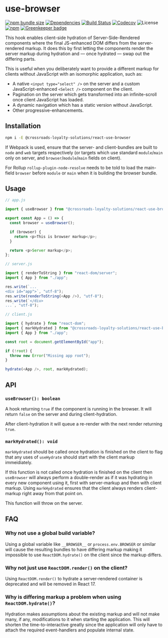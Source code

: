 # use-browser

[![npm bundle size](https://img.shields.io/bundlephobia/minzip/@crossroads-loyalty-solutions/react-use-browser.svg)](https://bundlephobia.com/result?p=@crossroads-loyalty-solutions/react-use-browser)
[![Dependencies](https://img.shields.io/david/crossroads-loyalty-solutions/react-use-browser.svg)](https://www.npmjs.com/package/@crossroads-loyalty-solutions/react-use-browser)
[![Build Status](https://travis-ci.org/crossroads-loyalty-solutions/react-use-browser.svg?branch=master)](https://travis-ci.org/crossroads-loyalty-solutions/react-use-browser)
[![Codecov](https://img.shields.io/codecov/c/gh/crossroads-loyalty-solutions/react-use-browser)](https://codecov.io/gh/crossroads-loyalty-solutions/react-use-browser)
![License](https://img.shields.io/npm/l/@crossroads-loyalty-solutions/react-use-browser)
[![npm](https://img.shields.io/npm/v/@crossroads-loyalty-solutions/react-use-browser)](https://www.npmjs.com/package/@crossroads-loyalty-solutions/react-use-browser)
[![Greenkeeper badge](https://badges.greenkeeper.io/crossroads-loyalty-solutions/react-use-browser.svg)](https://greenkeeper.io/)

This hook enables client-side hydration of Server-Side-Rendered components
where the final JS-enhanced DOM differs from the server-rendered markup.
It does this by first letting the components render the server markup during
hydration and — once hydrated — swap out the differing parts.

This is useful when you deliberately want to provide a different markup for
clients without JavaScript with an isomorphic application, such as:

 * A native `<input type="select" />` on the server and a custom
   JavaScript-enhanced `<Select />` component on the client.
 * Pagination on the server which gets transformed into an infinite-scroll
   once client JavaScript has loaded.
 * A dynamic navigation which has a static version without JavaScript.
 * Other progressive-enhancements.

## Installation

```bash
npm i -E @crossroads-loyalty-solutions/react-use-browser
```

If Webpack is used, ensure that the server- and client-bundles are built to
`node` and `web` targets respectively (or targets which use standard
`module`/`main` only on server, and `browser`/`module`/`main` fields on client).

For Rollup `rollup-plugin-node-resolve` needs to be told to load the main-field
`browser` before `module` or `main` when it is building the browser bundle.

## Usage

```javascript
// app.js

import { useBrowser } from "@crossroads-loyalty-solutions/react-use-browser";

export const App = () => {
  const browser = useBrowser();

  if (browser) {
    return <p>This is browser markup</p>;
  }

  return <p>Server markup</p>;
};
```

```javascript
// server.js

import { renderToString } from "react-dom/server";
import { App } from "./app";

res.write(`...
<div id="app">`, "utf-8");
res.write(renderToString(<App />), "utf-8");
res.write(`</div>
...`, "utf-8");
```

```javascript
// client.js

import { hydrate } from "react-dom";
import { markHydrated } from "@crossroads-loyalty-solutions/react-use-browser";
import { App } from "./app";

const root = document.getElementById("app");

if (!root) {
  throw new Error("Missing app root");
}

hydrate(<App />, root, markHydrated);
```

## API

### `useBrowser(): boolean`

A hook returning `true` if the component is running in the browser. It will
return `false` on the server and during client-hydration.

After client-hydration it will queue a re-render with the next render returning
`true`.

### `markHydrated(): void`

`markHydrated` should be called once hydration is finished on the client to
flag that any uses of `useHydrate` should start with the client markup
immeidiately.

If this function is not called once hydration is finished on the client then
`useBrowser` will always perform a double-render as if it was hydrating in every
new component using it, first with server-markup and then with client markup.
Using `markHydrated` ensures that the client always renders client-markup
right away from that point on.

This function will throw on the server.

## FAQ

### Why not use a global build variable?

Using a global variable like `__BROWSER__` or `process.env.BROWSER` or similar
will cause the resulting bundles to have differing markup making it impossible
to use `ReactDOM.hydrate()` on the client since the markup differs.

### Why not just use `ReactDOM.render()` on the client?

Using `ReactDOM.render()` to hydrate a server-rendered container is deprecated
and will be removed in React 17.

### Why is differing markup a problem when using `ReactDOM.hydrate()`?

Hydration makes assumptions about the existing markup and will not make many, if
any, modifications to it when starting the application. This will shorten the
time-to-interactive greatly since the application will only have to attach the
required event-handlers and populate internal state.
